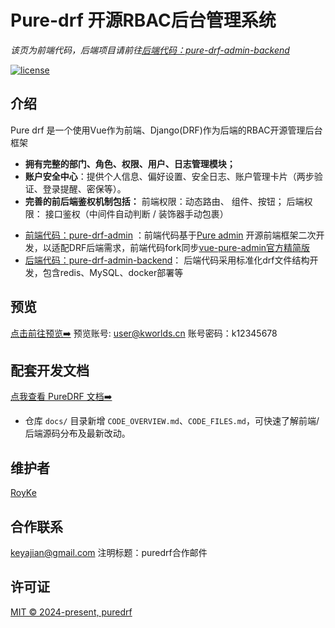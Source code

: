 <h1>Pure-drf 开源RBAC后台管理系统</h1>

*该页为前端代码，后端项目请前往[后端代码：pure-drf-admin-backend](https://github.com/immrk/pure-drf-admin-backend)*

[![license](https://img.shields.io/github/license/pure-admin/vue-pure-admin.svg)](LICENSE)

## 介绍

Pure drf 是一个使用Vue作为前端、Django(DRF)作为后端的RBAC开源管理后台框架

- **拥有完整的部门、角色、权限、用户、日志管理模块；**
- **账户安全中心**：提供个人信息、偏好设置、安全日志、账户管理卡片（两步验证、登录提醒、密保等）。
- **完善的前后端鉴权机制包括：**
  前端权限：动态路由、 组件、按钮；
  后端权限： 接口鉴权（中间件自动判断 / 装饰器手动包裹）

* [前端代码：pure-drf-admin](https://github.com/immrk/pure-drf-admin) ：前端代码基于[Pure admin](https://pure-admin.cn/) 开源前端框架二次开发，以适配DRF后端需求，前端代码fork同步[vue-pure-admin官方精简版](https://github.com/pure-admin/pure-admin-thin)
* [后端代码：pure-drf-admin-backend](https://github.com/immrk/pure-drf-admin-backend)： 后端代码采用标准化drf文件结构开发，包含redis、MySQL、docker部署等

## 预览

[点击前往预览➡️](https://puredrf.kworlds.cn)
预览账号: user@kworlds.cn
账号密码：k12345678



## 配套开发文档

[点我查看 PureDRF 文档➡️](https://puredrf.kworlds.cn/docs/)

- 仓库 `docs/` 目录新增 `CODE_OVERVIEW.md`、`CODE_FILES.md`，可快速了解前端/后端源码分布及最新改动。

## 维护者

[RoyKe](https://github.com/immrk)

## 合作联系

keyajian@gmail.com
注明标题：puredrf合作邮件

## 许可证

[MIT © 2024-present, puredrf](./LICENSE)

